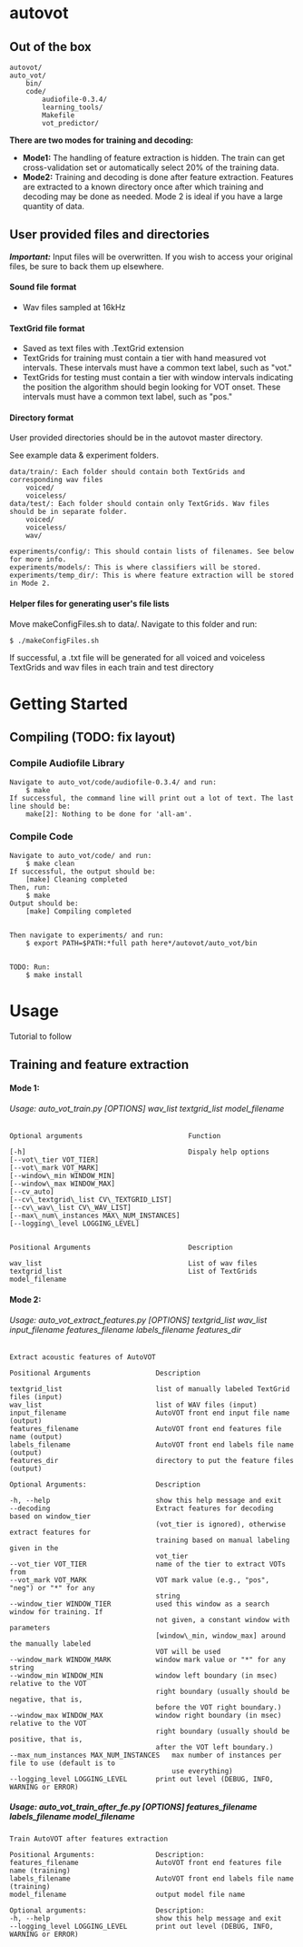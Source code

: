 autovot
=======
    
## Out of the box

    autovot/
    auto_vot/
        bin/
        code/
            audiofile-0.3.4/
            learning_tools/
            Makefile
            vot_predictor/
            
**There are two modes for training and decoding:**
* **Mode1:** The handling of feature extraction is hidden. The train can get cross-validation set or automatically select 20% of the training data. 
* **Mode2:** Training and decoding is done after feature extraction. Features are extracted to a known directory once after which training and decoding may be done as needed. Mode 2 is ideal if you have a large quantity of data.

## User provided files and directories
***Important:*** Input files will be overwritten. If you wish to access your original files, be sure to back them up elsewhere.

#### Sound file format
* Wav files sampled at 16kHz

#### TextGrid file format
* Saved as text files with .TextGrid extension
* TextGrids for training must contain a tier with hand measured vot intervals. These intervals must have a common text label, such as "vot."
* TextGrids for testing must contain a tier with window intervals indicating the position the algorithm should begin looking for VOT onset. These intervals must have a common text label, such as "pos."

#### Directory format
User provided directories should be in the autovot master directory.

See example data & experiment folders.

    data/train/: Each folder should contain both TextGrids and corresponding wav files
        voiced/
        voiceless/
    data/test/: Each folder should contain only TextGrids. Wav files should be in separate folder.
        voiced/
        voiceless/
        wav/
    
    experiments/config/: This should contain lists of filenames. See below for more info.
    experiments/models/: This is where classifiers will be stored.
    experiments/temp_dir/: This is where feature extraction will be stored in Mode 2.

#### Helper files for generating user's file lists
Move makeConfigFiles.sh to data/. Navigate to this folder and run:

    $ ./makeConfigFiles.sh
    
If successful, a .txt file will be generated for all voiced and voiceless TextGrids and wav files in each train and test directory
    
# Getting Started
## Compiling (TODO: fix layout)
### Compile Audiofile Library

    Navigate to auto_vot/code/audiofile-0.3.4/ and run:
        $ make
    If successful, the command line will print out a lot of text. The last line should be:
        make[2]: Nothing to be done for 'all-am'.

### Compile Code

    Navigate to auto_vot/code/ and run:
        $ make clean
    If successful, the output should be:
        [make] Cleaning completed
    Then, run:
        $ make
    Output should be:
        [make] Compiling completed
    

    Then navigate to experiments/ and run:
        $ export PATH=$PATH:*full path here*/autovot/auto_vot/bin
        
        
    TODO: Run:
        $ make install

# Usage
Tutorial to follow

## Training and feature extraction

#### Mode 1:  
###### Usage: auto\_vot\_train.py [OPTIONS] wav\_list textgrid\_list model_filename 

    Optional arguments                          Function
    
    [-h]                                        Dispaly help options
    [--vot\_tier VOT_TIER] 
    [--vot\_mark VOT_MARK]
    [--window\_min WINDOW_MIN] 
    [--window\_max WINDOW_MAX]
    [--cv_auto] 
    [--cv\_textgrid\_list CV\_TEXTGRID_LIST]
    [--cv\_wav\_list CV\_WAV_LIST]
    [--max\_num\_instances MAX\_NUM_INSTANCES]
    [--logging\_level LOGGING_LEVEL]


    Positional Arguments                        Description
    
    wav_list                                    List of wav files
    textgrid_list                               List of TextGrids
    model_filename                              
                

#### Mode 2: 
###### Usage: auto\_vot\_extract\_features.py [OPTIONS] textgrid\_list wav\_list input\_filename features\_filename labels\_filename features_dir
    

    Extract acoustic features of AutoVOT

    Positional Arguments                Description
    
    textgrid_list                       list of manually labeled TextGrid files (input)
    wav_list                            list of WAV files (input)
    input_filename                      AutoVOT front end input file name (output)
    features_filename                   AutoVOT front end features file name (output)
    labels_filename                     AutoVOT front end labels file name (output)
    features_dir                        directory to put the feature files (output)

    Optional Arguments:                 Description
    
    -h, --help                          show this help message and exit
    --decoding                          Extract features for decoding based on window_tier
                                        (vot_tier is ignored), otherwise extract features for
                                        training based on manual labeling given in the
                                        vot_tier
    --vot_tier VOT_TIER                 name of the tier to extract VOTs from
    --vot_mark VOT_MARK                 VOT mark value (e.g., "pos", "neg") or "*" for any
                                        string
    --window_tier WINDOW_TIER           used this window as a search window for training. If
                                        not given, a constant window with parameters
                                        [window\_min, window_max] around the manually labeled
                                        VOT will be used
    --window_mark WINDOW_MARK           window mark value or "*" for any string
    --window_min WINDOW_MIN             window left boundary (in msec) relative to the VOT
                                        right boundary (usually should be negative, that is,
                                        before the VOT right boundary.)
    --window_max WINDOW_MAX             window right boundary (in msec) relative to the VOT
                                        right boundary (usually should be positive, that is,
                                        after the VOT left boundary.)
    --max_num_instances MAX_NUM_INSTANCES   max number of instances per file to use (default is to
                                            use everything)
    --logging_level LOGGING_LEVEL       print out level (DEBUG, INFO, WARNING or ERROR)
                  
                        
##### Usage: auto\_vot\_train\_after\_fe.py [OPTIONS] features\_filename labels\_filename model\_filename


    Train AutoVOT after features extraction

    Positional Arguments:               Description:
    features_filename                   AutoVOT front end features file name (training)
    labels_filename                     AutoVOT front end labels file name (training)
    model_filename                      output model file name

    Optional arguments:                 Description:
    -h, --help                          show this help message and exit
    --logging_level LOGGING_LEVEL       print out level (DEBUG, INFO, WARNING or ERROR)



